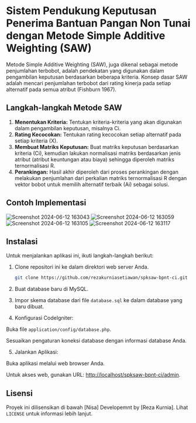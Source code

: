 # Sistem Pendukung Keputusan Penerima Bantuan Pangan Non Tunai dengan Metode Simple Additive Weighting (SAW)

Metode Simple Additive Weighting (SAW), juga dikenal sebagai metode penjumlahan terbobot, adalah pendekatan yang digunakan dalam pengambilan keputusan berdasarkan beberapa kriteria. Konsep dasar SAW adalah mencari penjumlahan terbobot dari rating kinerja pada setiap alternatif pada semua atribut (Fishburn 1967).

## Langkah-langkah Metode SAW

1. **Menentukan Kriteria:** Tentukan kriteria-kriteria yang akan digunakan dalam pengambilan keputusan, misalnya Ci.
2. **Rating Kecocokan:** Tentukan rating kecocokan setiap alternatif pada setiap kriteria (X).
3. **Membuat Matriks Keputusan:** Buat matriks keputusan berdasarkan kriteria (Ci), kemudian lakukan normalisasi matriks berdasarkan jenis atribut (atribut keuntungan atau biaya) sehingga diperoleh matriks ternormalisasi R.
4. **Perankingan:** Hasil akhir diperoleh dari proses perankingan dengan melakukan penjumlahan dari perkalian matriks ternormalisasi R dengan vektor bobot untuk memilih alternatif terbaik (Ai) sebagai solusi.

## Contoh Implementasi

![Screenshot 2024-06-12 163043](https://github.com/rezakurniasetiawan/spksaw-bpnt-frontend/assets/56224328/2f564a7b-2433-413e-9203-29435e8b813a)
![Screenshot 2024-06-12 163059](https://github.com/rezakurniasetiawan/spksaw-bpnt-frontend/assets/56224328/d179f5e7-4aa1-453d-8d4f-b12bbf0c6279)
![Screenshot 2024-06-12 163105](https://github.com/rezakurniasetiawan/spksaw-bpnt-frontend/assets/56224328/c872863b-3d9f-4cf2-8292-8274187e42c5)
![Screenshot 2024-06-12 163117](https://github.com/rezakurniasetiawan/spksaw-bpnt-frontend/assets/56224328/a30de50b-ebd3-4a54-9bdd-6de05e62fb30)

## Instalasi

Untuk menjalankan aplikasi ini, ikuti langkah-langkah berikut:
1. Clone repositori ini ke dalam direktori web server Anda.
   ```bash
   git clone https://github.com/rezakurniasetiawan/spksaw-bpnt-ci.git

2. Buat database baru di MySQL.

3. Impor skema database dari file `database.sql` ke dalam database yang baru dibuat.

4. Konfigurasi CodeIgniter:

Buka file `application/config/database.php`.

Sesuaikan pengaturan koneksi database dengan informasi database Anda.

5. Jalankan Aplikasi:

Buka aplikasi melalui web browser Anda.

Untuk akses web, gunakan URL: [http://localhost/spksaw-bpnt-ci/admin](http://localhost/spksaw-bpnt-frontend/).


## Lisensi

Proyek ini dilisensikan di bawah [Nisa] Developemnt by [Reza Kurnia]. Lihat `LICENSE` untuk informasi lebih lanjut.
